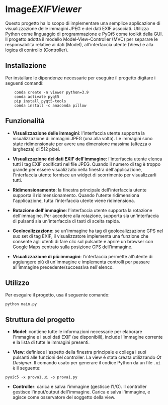 # Image*EXIFViewer*
Questo progetto ha lo scopo di implementare una semplice applicazione di visualizzazione delle immagini JPEG e dei dati EXIF associati. Utilizza Python come linguaggio di programmazione e PyQt5 come toolkit della GUI. Il progetto adotta il modello Model-View-Controller (MVC) per separare le responsabilità relative ai dati (Model), all'interfaccia utente (View) e alla logica di controllo (Controller).

## Installazione
Per installare le dipendenze necessarie per eseguire il progetto digitare i seguenti comandi:
```
    conda create -n viewer python=3.9
    conda activate pyqt5
    pip install pyqt5-tools
    conda install -c anaconda pillow
```
## Funzionalità
* **Visualizzazione delle immagini**: l'interfaccia utente supporta la visualizzazione di immagini JPEG (una alla volta). Le immagini sono state ridimensionate per avere una dimensione massima (altezza o larghezza) di 512 pixel.

* **Visualizzazione dei dati EXIF dell'immagine**: l'interfaccia utente elenca tutti i tag EXIF codificati nel file JPEG. Quando il numero di tag è troppo grande per essere visualizzato nella finestra dell'applicazione, l'interfaccia utente fornisce un widget di scorrimento per visualizzarli tutti.

* **Ridimensionamento**: la finestra principale dell'interfaccia utente supporta il ridimensionamento. Quando l'utente ridimensiona l'applicazione, tutta l'interfaccia utente viene ridimensiona.

* **Rotazione dell'immagine**: l'interfaccia utente supporta la rotazione dell'immagine. Per accedere alla rotazione, supporta sia un'interfaccia di pulsanti sia un'interfaccia di tasti di scelta rapida.

* **Geolocalizzazione**: se un'immagine ha tag di geolocalizzazione GPS nel suo set di tag EXIF, il visualizzatore implementa una funzione che consente agli utenti di fare clic sul pulsante e aprire un browser con Google Maps centrato sulla posizione GPS dell'immagine.

* **Visualizzazione di più immagini**: l'interfaccia permette all'utente di aggiungere più di un'immagine e implementa controlli per passare all'immagine precedente/successiva  nell'elenco.

## Utilizzo
Per eseguire il progetto, usa il seguente comando:
```
python main.py
```
## Struttura del progetto

* **Model**: contiene tutte le informazioni necessarie per elaborare l'immagine e i suoi dati EXIF (se disponibili), include l'immagine corrente e la lista di tutte le immagini presenti. 

* **View**: definisce l'aspetto della finestra principale e collega i suoi pulsanti alle funzioni del controller. La view è stata creata utilizzando *Qt Designer*. Il comando usato per generare il codice Python da un file `.ui` è il seguente:
```
pyuic5 -x prova1.ui -o prova1.py
```
* **Controller**: carica e salva l'immagine (gestisce l'I/O). Il controller gestisce l'input/output dell'immagine. Carica e salva l'immagine, e agisce come osservatore del soggetto della view.



